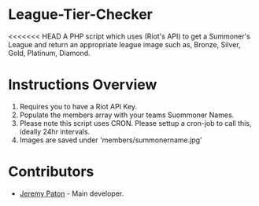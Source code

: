 League-Tier-Checker
=======================

<<<<<<< HEAD
A PHP script which uses (Riot's API) to get a Summoner's League and return an appropriate league image such as, Bronze, Silver, Gold, Platinum, Diamond.

Instructions Overview
=============

1. Requires you to have a Riot API Key.
2. Populate the members array with your teams Suommoner Names.
3. Please note this script uses CRON. Please settup a cron-job to call this, ideally 24hr intervals.
4. Images are saved under 'members/summonername.jpg'

Contributors
============
* [Jeremy Paton](http://jeremypaton.com) - Main developer.
